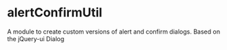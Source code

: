 alertConfirmUtil
================

A module to create custom versions of alert and confirm dialogs. Based on the jQuery-ui Dialog
